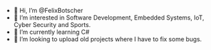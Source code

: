- 👋 Hi, I’m @FelixBotscher
- 👀 I’m interested in Software Development, Embedded Systems, IoT, Cyber Security and Sports.
- 🌱 I’m currently learning C#
- 💞️ I’m looking to upload old projects where I have to fix some bugs.  

<!---
FelixBotscher/FelixBotscher is a ✨ special ✨ repository because its `README.md` (this file) appears on your GitHub profile.
You can click the Preview link to take a look at your changes.
--->
